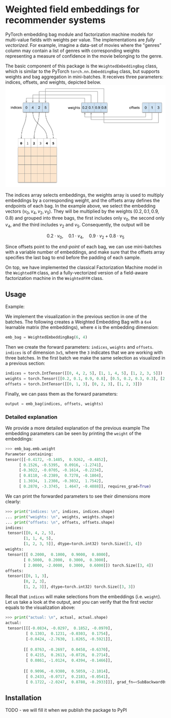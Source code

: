 # Weighted field embeddings for recommender systems
PyTorch embedding bag module and factorization machine models for multi-value fields with weights per value. The implementations are *fully vectorized*. For example, imagine a data-set of movies where the "genres" column may contain a list of genres with corresponding weights representing a measure of confidence in the movie belonging to the genre.

The basic component of this package is the `WeightedEmbeddingBag` class, which is similar to the PyTorch `torch.nn.EmbeddingBag` class, but supports weights and bag aggregation in mini-batches. It receives three parameters: indices, offsets, and weights, depicted below.
![WeightedEmbeddingBag](doc/weighted_embedding_bag.png)

The indices array selects embeddings, the weights array is used to multiply embeddings by a corresponding weight, and the offsets array defines the endpoints of each bag. In the example above, we select the embedding vectors $(v_0, v_4, v_2, v_5)$. They will be multiplied by the weights $(0.2, 0.1, 0.9, 0.8)$ and grouped into three bags, the first includes only $v_0$, the second only $v_4$, and the third includes $v_2$ and $v_5$. Consequently, the output will be

$$
0.2 \cdot v_0,\quad 0.1 \cdot v_4,\quad 0.9 \cdot v_2 + 0.8 \cdot v_5
$$

Since offsets point to the _end-point_ of each bag, we can use mini-batches with a variable number of embeddings, and make sure that the offsets array specifies the last bag to end before the padding of each sample.

On top, we have implemented the classical Factorization Machine model in the `WeightedFM` class, and a fully-vectorized version of a field-aware factorization machine in the `WeightedFFM` class.

## Usage
Example:

We implement the visualization in the previous section in one of the batches. The following creates a Weighted Embedding Bag with a ```6x4``` learnable matrix (the embeddings), where ```4``` is the embedding dimension:
```python
emb_bag = WeightedEmbeddingBag(6, 4)  
  ```
Then we create the forward parameters: ```indices```, ```weights``` and ```offsets```. ```indices``` is of dimension ```3x5```, where the ```3``` indicates that we are working with three batches. In the first batch we make the same selection as visualized in a previous section:
```python
indices = torch.IntTensor([[0, 4, 2, 5], [1, 1, 4, 5], [1, 2, 3, 5]])  
weights = torch.Tensor([[0.2, 0.1, 0.9, 0.8], [0.5, 0.2, 0.3, 0.3], [2., -2., 0.3, 0.6]])  
offsets = torch.IntTensor([[0, 1, 3], [0, 2, 3], [1, 2, 3]])
```
Finally, we can pass them as the forward parameters:
```python
output = emb_bag(indices, offsets, weights)  
```

### Detailed explanation
We provide a more detailed explanation of the previous example
  The embedding parameters can be seen by printing the  ```weight``` of the embeddings:
  ```python
  >>> emb_bag.emb.weight
  Parameter containing:
tensor([[-0.4172, -0.1485,  0.9262, -0.4852],
        [ 0.1526, -0.5395,  0.0916, -1.2741],
        [-0.3022, -0.0705, -0.1614, -0.2234],
        [ 0.8110, -0.2389,  0.7278, -0.1804],
        [ 1.3034,  1.2308, -0.3032,  1.7542],
        [ 0.2870, -3.3745,  1.4647, -0.4888]], requires_grad=True)
  ```
  We can print the forwarded parameters to see their dimensions more clearly:
```python 
>>> print("indices: \n", indices, indices.shape)  
... print("weights: \n", weights, weights.shape)  
... print("offsets: \n", offsets, offsets.shape)
indices: 
 tensor([[0, 4, 2, 5],
        [1, 1, 4, 5],
        [1, 2, 3, 5]], dtype=torch.int32) torch.Size([3, 4])
weights: 
 tensor([[ 0.2000,  0.1000,  0.9000,  0.8000],
        [ 0.5000,  0.2000,  0.3000,  0.3000],
        [ 2.0000, -2.0000,  0.3000,  0.6000]]) torch.Size([3, 4])
offsets: 
 tensor([[0, 1, 3],
        [0, 2, 3],
        [1, 2, 3]], dtype=torch.int32) torch.Size([3, 3])
```
Recall that ```indices``` will make selections from the embeddings (i.e. ```weight```). Let us take a look at the output, and you can verify that the first vector equals to the visualization above:
```python
>>> print("actual: \n", actual, actual.shape)
actual: 
 tensor([[[-0.0834, -0.0297,  0.1852, -0.0970],
         [ 0.1303,  0.1231, -0.0303,  0.1754],
         [-0.0424, -2.7630,  1.0265, -0.5921]],

        [[ 0.0763, -0.2697,  0.0458, -0.6370],
         [ 0.4215,  0.2613, -0.0726,  0.2714],
         [ 0.0861, -1.0124,  0.4394, -0.1466]],

        [[ 0.9096, -0.9380,  0.5059, -2.1014],
         [ 0.2433, -0.0717,  0.2183, -0.0541],
         [ 0.1722, -2.0247,  0.8788, -0.2933]]], grad_fn=<SubBackward0>) torch.Size([3, 3, 4])
```

## Installation
TODO - we will fill it when we publish the package to PyPI
